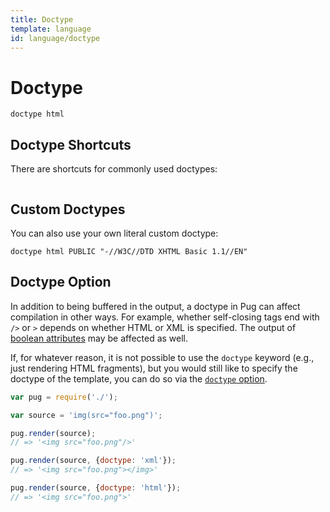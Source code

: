 ```yaml
---
title: Doctype
template: language
id: language/doctype
---
```


# Doctype

```pug-preview
doctype html
```

## Doctype Shortcuts

There are shortcuts for commonly used doctypes:

```doctypes
```

## Custom Doctypes

You can also use your own literal custom doctype:

```pug-preview
doctype html PUBLIC "-//W3C//DTD XHTML Basic 1.1//EN"
```

## Doctype Option

In addition to being buffered in the output, a doctype in Pug can affect compilation in other ways. For example, whether self-closing tags end with `/>` or `>` depends on whether HTML or XML is specified. The output of [boolean attributes] may be affected as well.

If, for whatever reason, it is not possible to use the `doctype` keyword (e.g., just rendering HTML fragments), but you would still like to specify the doctype of the template, you can do so via the [`doctype` option].

```js
var pug = require('./');

var source = 'img(src="foo.png")';

pug.render(source);
// => '<img src="foo.png"/>'

pug.render(source, {doctype: 'xml'});
// => '<img src="foo.png"></img>'

pug.render(source, {doctype: 'html'});
// => '<img src="foo.png">'
```

[boolean attributes]: attributes.html#boolean-attributes
[`doctype` option]: ../api/reference.html#options
